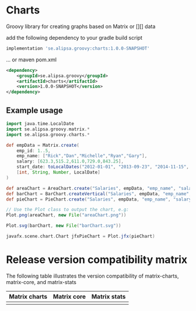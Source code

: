 # Charts
Groovy library for creating graphs based on Matrix or [][] data

add the following dependency to your gradle build script
```groovy
implementation 'se.alipsa.groovy:charts:1.0.0-SNAPSHOT'
```

... or maven pom.xml
```xml
<dependency>
    <groupId>se.alipsa.groovy</groupId>
    <artifactId>charts</artifactId>
    <version>1.0.0-SNAPSHOT</version>
</dependency>
```

## Example usage

```groovy
import java.time.LocalDate
import se.alipsa.groovy.matrix.*
import se.alipsa.groovy.charts.*

def empData = Matrix.create(
    emp_id: 1..5,
    emp_name: ["Rick","Dan","Michelle","Ryan","Gary"],
    salary: [623.3,515.2,611.0,729.0,843.25],
    start_date: toLocalDates("2012-01-01", "2013-09-23", "2014-11-15", "2014-05-11", "2015-03-27"),
    [int, String, Number, LocalDate]
)

def areaChart = AreaChart.create("Salaries", empData, "emp_name", "salary")
def barChart = BarChart.createVertical("Salaries", empData, "emp_name", ChartType.NONE, "salary")
def pieChart = PieChart.create("Salaries", empData, "emp_name", "salary")

// Use the Plot class to output the chart, e.g:
Plot.png(areaChart, new File("areaChart.png"))

Plot.svg(barChart, new File("barChart.svg"))

javafx.scene.chart.Chart jfxPieChart = Plot.jfx(pieChart)
```

# Release version compatibility matrix
The following table illustrates the version compatibility of 
matrix-charts, matrix-core, and matrix-stats

| Matrix charts | Matrix core | Matrix stats |
|--------------:|------------:|-------------:|
|               |             |              |